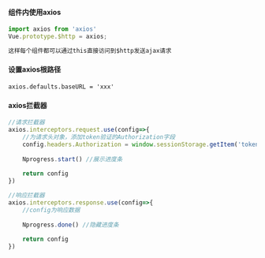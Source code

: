 #### 组件内使用axios

```js
import axios from 'axios'
Vue.prototype.$http = axios;

这样每个组件都可以通过this直接访问到$http发送ajax请求
```



#### 设置axios根路径

```
axios.defaults.baseURL = 'xxx'
```



#### axios拦截器

```js
//请求拦截器
axios.interceptors.request.use(config=>{
	//为请求头对象，添加token验证的Authorization字段
    config.headers.Authorization = window.sessionStorage.getItem('token')
    
    Nprogress.start() //展示进度条
    
    return config
})

//响应拦截器
axios.interceptors.response.use(config=>{
	//config为响应数据
    
    Nprogress.done() //隐藏进度条
    
    return config
})
```

